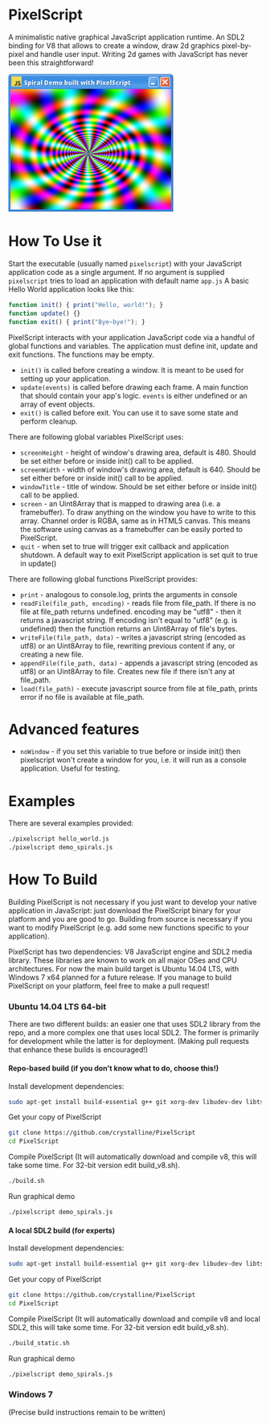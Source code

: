 # PixelScript
A minimalistic native graphical JavaScript application runtime.
An SDL2 binding for V8 that allows to create a window, draw 2d graphics pixel-by-pixel and handle user input.
Writing 2d games with JavaScript has never been this straightforward!

![alt screenshot](https://raw.githubusercontent.com/crystalline/PixelScript/master/demo.png)

# How To Use it
Start the executable (usually named `pixelscript`) with your JavaScript application code as a single argument.
If no argument is supplied `pixelscript` tries to load an application with default name `app.js`
A basic Hello World application looks like this:
```javascript
function init() { print("Hello, world!"); }
function update() {}
function exit() { print("Bye~bye!"); }
```

PixelScript interacts with your application JavaScript code via a handful of global functions and variables. The application must define init, update and exit functions. The functions may be empty.
* `init()` is called before creating a window. It is meant to be used for setting up your application.
* `update(events)` is called before drawing each frame. A main function that should contain your app's logic. `events` is either undefined or an array of event objects.
* `exit()` is called before exit. You can use it to save some state and perform cleanup.

There are following global variables PixelScript uses:
* `screenHeight` - height of window's drawing area, default is 480. Should be set either before or inside init() call to be applied.
* `screenWidth` - width of window's drawing area, default is 640. Should be set either before or inside init() call to be applied.
* `windowTitle` - title of window. Should be set either before or inside init() call to be applied.
* `screen` - an Uint8Array that is mapped to drawing area (i.e. a framebuffer). To draw anything on the window you have to write to this array. Channel order is RGBA, same as in HTML5 canvas. This means the software using canvas as a framebuffer can be easily ported to PixelScript.
* `quit` - when set to true will trigger exit callback and application shutdown. A default way to exit PixelScript application is set quit to true in update()

There are following global functions PixelScript provides:
* `print` - analogous to console.log, prints the arguments in console
* `readFile(file_path, encoding)` - reads file from file_path. If there is no file at file_path returns undefined. encoding may be "utf8" - then it returns a javascript string. If encoding isn't equal to "utf8" (e.g. is undefined) then the function returns an Uint8Array of file's bytes.
* `writeFile(file_path, data)` - writes a javascript string (encoded as utf8) or an Uint8Array to file, rewriting previous content if any, or creating a new file.
* `appendFile(file_path, data)` - appends a javascript string (encoded as utf8) or an Uint8Array to file. Creates new file if there isn't any at file_path.
* `load(file_path)` - execute javascript source from file at file_path, prints error if no file is available at file_path.

# Advanced features
* `noWindow` - if you set this variable to true before or inside init() then pixelscript won't create a window for you, i.e. it will run as a console application. Useful for testing.

# Examples
There are several examples provided:
```bash
./pixelscript hello_world.js
./pixelscript demo_spirals.js
```

# How To Build
Building PixelScript is not necessary if you just want to develop your native application in JavaScript: just download the PixelScript binary for your platform and you are good to go.
Building from source is necessary if you want to modify PixelScript (e.g. add some new functions specific to your application).

PixelScript has two dependencies: V8 JavaScript engine and SDL2 media library. These libraries are known to work on all major OSes and CPU architectures. For now the main build target is Ubuntu 14.04 LTS, with Windows 7 x64 planned for a future release. If you manage to build PixelScript on your platform, feel free to make a pull request!

### Ubuntu 14.04 LTS 64-bit
There are two different builds: an easier one that uses SDL2 library from the repo, and a more complex one that uses local SDL2. The former is primarily for development while the latter is for deployment. (Making pull requests that enhance these builds is encouraged!)

#### Repo-based build (if you don't know what to do, choose this!)
Install development dependencies:

```bash
sudo apt-get install build-essential g++ git xorg-dev libudev-dev libts-dev libgl1-mesa-dev libglu1-mesa-dev libasound2-dev libpulse-dev libopenal-dev libogg-dev libvorbis-dev libaudiofile-dev libpng12-dev libfreetype6-dev libusb-dev libdbus-1-dev zlib1g-dev libdirectfb-dev libsdl2-dev
```
Get your copy of PixelScript
```bash
git clone https://github.com/crystalline/PixelScript
cd PixelScript
```
Compile PixelScript (It will automatically download and compile v8, this will take some time. For 32-bit version edit build_v8.sh).
```bash
./build.sh
```
Run graphical demo
```bash
./pixelscript demo_spirals.js
```

#### A local SDL2 build (for experts)
Install development dependencies:
```bash
sudo apt-get install build-essential g++ git xorg-dev libudev-dev libts-dev libgl1-mesa-dev libglu1-mesa-dev libasound2-dev libpulse-dev libopenal-dev libogg-dev libvorbis-dev libaudiofile-dev libpng12-dev libfreetype6-dev libusb-dev libdbus-1-dev zlib1g-dev libdirectfb-dev libsdl2-dev
```
Get your copy of PixelScript
```bash
git clone https://github.com/crystalline/PixelScript
cd PixelScript
```
Compile PixelScript (It will automatically download and compile v8 and local SDL2, this will take some time. For 32-bit version edit build_v8.sh).
```bash
./build_static.sh
```
Run graphical demo
```bash
./pixelscript demo_spirals.js
```

### Windows 7

(Precise build instructions remain to be written)


